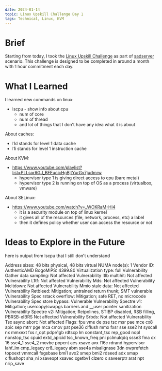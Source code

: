 ```yaml
---
date: 2024-01-14
topic: Linux Upskill Challenge Day 1
tags: Technical, Linux, KVM
---
```


# Brief

Starting from today, I took the [Linux Upskill Challenge](https://linuxupskillchallenge.org/) as part of [sadserver](https://sadservers.com/newserver/luc) scenario. This challenge is designed to be completed in around a month with 1 hour commitment each day.

# What I Learned

I learned new commands on linux:
* lscpu - show info about cpu
    * num of core
    * num of thread
    * and lot of things that I don't have any idea what it is about

About caches:
* l1d stands for level 1 data cache
* l1i stands for level 1 instruction cache

About KVM:
* https://www.youtube.com/playlist?list=PLLsor6GJ_BEEucicHgBjtYurGv7judmrw
    * hypervisor type 1 is giving direct access to cpu (bare metal)
    * hypervisor type 2 is running on top of OS as a process (virtualbox, vmware)

About SELinux:
* https://www.youtube.com/watch?v=_WOKRaM-HI4
    * it is a security module on top of linux kernel
    * it gives all of the resources (file, network, process, etc) a label
    * then it defines policy whether user can access the resource or not

# Ideas to Explore in the Future

here is output from lscpu that I still don't understand

Address sizes:                      48 bits physical, 48 bits virtual
NUMA node(s):                       1
Vendor ID:                          AuthenticAMD
BogoMIPS:                           4399.80
Virtualization type:                full
Vulnerability Gather data sampling: Not affected
Vulnerability Itlb multihit:        Not affected
Vulnerability L1tf:                 Not affected
Vulnerability Mds:                  Not affected
Vulnerability Meltdown:             Not affected
Vulnerability Mmio stale data:      Not affected
Vulnerability Retbleed:             Mitigation; untrained return thunk; SMT vulnerable
Vulnerability Spec rstack overflow: Mitigation; safe RET, no microcode
Vulnerability Spec store bypass:    Vulnerable
Vulnerability Spectre v1:           Mitigation; usercopy/swapgs barriers and __user pointer sanitization
Vulnerability Spectre v2:           Mitigation; Retpolines, STIBP disabled, RSB filling, PBRSB-eIBRS Not affected
Vulnerability Srbds:                Not affected
Vulnerability Tsx async abort:      Not affected
Flags:                              fpu vme de pse tsc msr pae mce cx8 apic sep mtrr pge mca cmov pat pse36 clflush mmx fxsr sse sse2 ht syscall nx mmxext fxs
                                    r_opt pdpe1gb rdtscp lm constant_tsc rep_good nopl nonstop_tsc cpuid extd_apicid tsc_known_freq pni pclmulqdq ssse3 fma cx
                                    16 sse4_1 sse4_2 movbe popcnt aes xsave avx f16c rdrand hypervisor lahf_lm cmp_legacy cr8_legacy abm sse4a misalignsse 3dn
                                    owprefetch topoext vmmcall fsgsbase bmi1 avx2 smep bmi2 rdseed adx smap clflushopt sha_ni xsaveopt xsavec xgetbv1 clzero x
                                    saveerptr arat npt nrip_save
